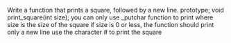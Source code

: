 Write a function that prints a square, followed by a new line. prototype; void print_square(int size); you can only use _putchar function to print where size is the size of the square if size is 0 or less, the function should print only a new line use the character # to print the square
